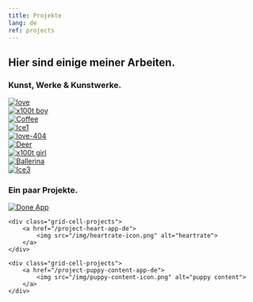 ```yaml
---
title: Projekte
lang: de
ref: projects
---
```


<h2 class="headline">Hier sind einige meiner Arbeiten.</h2>

<h3 class="project-sub-headline">Kunst, Werke & Kunstwerke.</h3>

<section>
<a href="/project-icons-artwork-de">
<div class="grid-projects">
    <div class="grid-cell-projects">
            <img src="/img/love.png" alt="love">
    </div>
     <div class="grid-cell-projects">
            <img src="/img/x100t_boy.jpg" alt="x100t boy">
    </div>
    <div class="grid-cell-projects">
            <img src="/img/coffeemaker.jpg" alt="Coffee">
    </div>
     <div class="grid-cell-projects">
            <img src="/img/Ice1.jpg" alt="Ice1">
    </div>
    <div class="grid-cell-projects">
            <img src="/img/love-404.png" alt="love-404">
    </div>
    <div class="grid-cell-projects">
             <img src="/img/deer.jpg" alt="Deer">
    </div>
     <div class="grid-cell-projects">
            <img src="/img/x100t_girl.jpg" alt="x100t girl">
    </div>
    <div class="grid-cell-projects">
            <img src="/img/Ballerina.jpg" alt="Ballerina">
    </div>
        <div class="grid-cell-projects">
            <img src="/img/Ice3.jpg" alt="Ice3">
    </div>
</div>
 </a>
</section>


<h3 class="project-sub-headline">Ein paar Projekte.</h3>

<div class="grid-projects">
       <div class="grid-cell-projects">
        <a href="/project-done-app-de">
            <img src="/img/done-icon.png" alt="Done App">
        </a>
    </div>
   
    <div class="grid-cell-projects">
        <a href="/project-heart-app-de">
            <img src="/img/heartrate-icon.png" alt="heartrate">
        </a>
    </div>
    
    <div class="grid-cell-projects">
        <a href="/project-puppy-content-app-de">
            <img src="/img/puppy-content-icon.png" alt="puppy content">
        </a>
    </div>
</div>